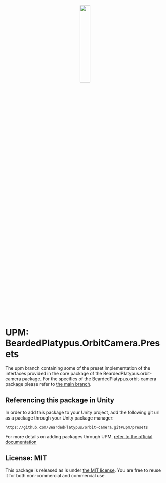 <p align='center'><img align='center' src='https://github.com/BeardedPlatypus/unity-camera-package/blob/main/.docs/camera.png?raw=true' width='25%'></p>

# UPM: BeardedPlatypus.OrbitCamera.Presets

The upm branch containing some of the preset implementation of the interfaces provided
in the core package of the BeardedPlatypus.orbit-camera
package. For the specifics of the BeardedPlatypus.orbit-camera package please
refer to [the main branch](https://github.com/BeardedPlatypus/orbit-camera).

## Referencing this package in Unity

In order to add this package to your Unity project, add the following git url as a
package through your Unity package manager:

```
https://github.com/BeardedPlatypus/orbit-camera.git#upm/presets
```

For more details on adding packages through UPM,
[refer to the official documentation](https://docs.unity3d.com/Manual/upm-git.html)

## License: MIT

This package is released as is under [the MIT license](https://github.com/BeardedPlatypus/orbit-camera/blob/main/LICENSE).
You are free to reuse it for both non-commercial and commercial use.
